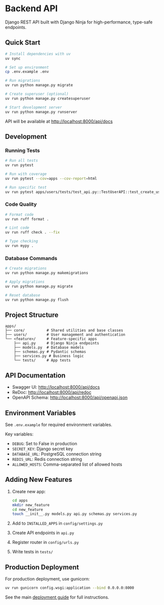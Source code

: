 # Backend API

Django REST API built with Django Ninja for high-performance, type-safe endpoints.

## Quick Start

```bash
# Install dependencies with uv
uv sync

# Set up environment
cp .env.example .env

# Run migrations
uv run python manage.py migrate

# Create superuser (optional)
uv run python manage.py createsuperuser

# Start development server
uv run python manage.py runserver
```

API will be available at <http://localhost:8000/api/docs>

## Development

### Running Tests

```bash
# Run all tests
uv run pytest

# Run with coverage
uv run pytest --cov=apps --cov-report=html

# Run specific test
uv run pytest apps/users/tests/test_api.py::TestUserAPI::test_create_user
```

### Code Quality

```bash
# Format code
uv run ruff format .

# Lint code
uv run ruff check . --fix

# Type checking
uv run mypy .
```

### Database Commands

```bash
# Create migrations
uv run python manage.py makemigrations

# Apply migrations
uv run python manage.py migrate

# Reset database
uv run python manage.py flush
```

## Project Structure

```plaintext
apps/
├── core/          # Shared utilities and base classes
├── users/         # User management and authentication
└── <feature>/     # Feature-specific apps
    ├── api.py     # Django Ninja endpoints
    ├── models.py  # Database models
    ├── schemas.py # Pydantic schemas
    ├── services.py # Business logic
    └── tests/     # App tests
```

## API Documentation

- Swagger UI: <http://localhost:8000/api/docs>
- ReDoc: <http://localhost:8000/api/redoc>
- OpenAPI Schema: <http://localhost:8000/api/openapi.json>

## Environment Variables

See `.env.example` for required environment variables.

Key variables:

- `DEBUG`: Set to False in production
- `SECRET_KEY`: Django secret key
- `DATABASE_URL`: PostgreSQL connection string
- `REDIS_URL`: Redis connection string
- `ALLOWED_HOSTS`: Comma-separated list of allowed hosts

## Adding New Features

1. Create new app:

   ```bash
   cd apps
   mkdir new_feature
   cd new_feature
   touch __init__.py models.py api.py schemas.py services.py
   ```

2. Add to `INSTALLED_APPS` in `config/settings.py`

3. Create API endpoints in `api.py`

4. Register router in `config/urls.py`

5. Write tests in `tests/`

## Production Deployment

For production deployment, use gunicorn:

```bash
uv run gunicorn config.wsgi:application --bind 0.0.0.0:8000
```

See the main [deployment guide](../docs/deployment/AWS_DEPLOYMENT.md) for full instructions.
